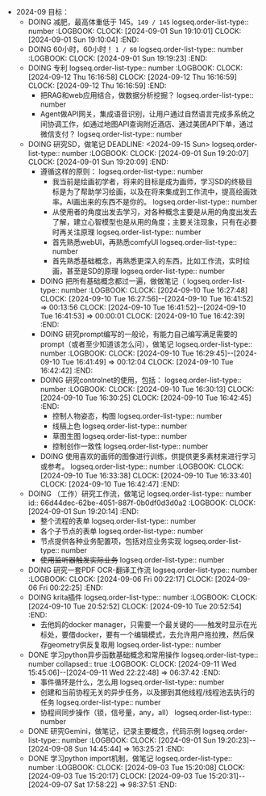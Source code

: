 - 2024-09 目标：
	- DOING 减肥，最高体重低于 145。`149 / 145`
	  logseq.order-list-type:: number
	  :LOGBOOK:
	  CLOCK: [2024-09-01 Sun 19:10:01]
	  CLOCK: [2024-09-01 Sun 19:10:04]
	  :END:
	- DOING 60小时，60小时！ `1 / 60`
	  logseq.order-list-type:: number
	  :LOGBOOK:
	  CLOCK: [2024-09-01 Sun 19:19:23]
	  :END:
	- DOING 专利
	  logseq.order-list-type:: number
	  :LOGBOOK:
	  CLOCK: [2024-09-12 Thu 16:16:58]
	  CLOCK: [2024-09-12 Thu 16:16:59]
	  CLOCK: [2024-09-12 Thu 16:16:59]
	  :END:
		- 把RAG和web应用结合，做数据分析挖掘？
		  logseq.order-list-type:: number
		- Agent做API网关，集成语音识别，让用户通过自然语言完成多系统之间协调工作，如通过地图API查询附近酒店、通过美团API下单，通过微信支付？
		  logseq.order-list-type:: number
	- DOING 研究SD，做笔记
	  DEADLINE: <2024-09-15 Sun>
	  logseq.order-list-type:: number
	  :LOGBOOK:
	  CLOCK: [2024-09-01 Sun 19:20:07]
	  CLOCK: [2024-09-01 Sun 19:20:09]
	  :END:
		- 遵循这样的原则：
		  logseq.order-list-type:: number
			- 我当前是绘画初学者，将来的目标是成为画师，学习SD的终极目标是为了帮助学习绘画，以及在将来集成到工作流中，提高绘画效率。AI画出来的东西不是你的。
			  logseq.order-list-type:: number
			- 从使用者的角度出发去学习，对各种概念主要是从用的角度出发去了解，建立心智模型也是从用的角度；主要关注现象，只有在必要时再关注原理
			  logseq.order-list-type:: number
			- 首先熟悉webUI，再熟悉comfyUI
			  logseq.order-list-type:: number
			- 首先熟悉基础概念，再熟悉更深入的东西，比如工作流，实时绘画，甚至是SD的原理
			  logseq.order-list-type:: number
		- DOING 把所有基础概念都过一遍，做做笔记（
		  logseq.order-list-type:: number
		  :LOGBOOK:
		  CLOCK: [2024-09-10 Tue 16:27:48]
		  CLOCK: [2024-09-10 Tue 16:27:56]--[2024-09-10 Tue 16:41:52] =>  00:13:56
		  CLOCK: [2024-09-10 Tue 16:41:52]--[2024-09-10 Tue 16:41:53] =>  00:00:01
		  CLOCK: [2024-09-10 Tue 16:42:39]
		  :END:
		- DOING 研究prompt编写的一般论，有能力自己编写满足需要的prompt（或者至少知道该怎么问），做笔记
		  logseq.order-list-type:: number
		  :LOGBOOK:
		  CLOCK: [2024-09-10 Tue 16:29:45]--[2024-09-10 Tue 16:41:49] =>  00:12:04
		  CLOCK: [2024-09-10 Tue 16:42:42]
		  :END:
		- DOING 研究controlnet的使用，包括：
		  logseq.order-list-type:: number
		  :LOGBOOK:
		  CLOCK: [2024-09-10 Tue 16:30:13]
		  CLOCK: [2024-09-10 Tue 16:30:25]
		  CLOCK: [2024-09-10 Tue 16:42:45]
		  :END:
			- 控制人物姿态，构图
			  logseq.order-list-type:: number
			- 线稿上色
			  logseq.order-list-type:: number
			- 草图生图
			  logseq.order-list-type:: number
			- 控制创作一致性
			  logseq.order-list-type:: number
		- DOING 使用喜欢的画师的图像进行训练，供提供更多素材来进行学习或参考。
		  logseq.order-list-type:: number
		  :LOGBOOK:
		  CLOCK: [2024-09-10 Tue 16:33:38]
		  CLOCK: [2024-09-10 Tue 16:33:40]
		  CLOCK: [2024-09-10 Tue 16:42:47]
		  :END:
	- DOING （工作）研究工作流，做笔记
	  logseq.order-list-type:: number
	  id:: 66d44dec-62be-4051-887f-0b0df0d3d0a2
	  :LOGBOOK:
	  CLOCK: [2024-09-01 Sun 19:20:14]
	  :END:
		- 整个流程的表单
		  logseq.order-list-type:: number
		- 各个子节点的表单
		  logseq.order-list-type:: number
		- 节点提供各种业务配置项，包括对应业务实现
		  logseq.order-list-type:: number
		- ~~使用监听器触发实际业务~~
		  logseq.order-list-type:: number
	- DOING 研究一套PDF OCR-翻译工作流
	  logseq.order-list-type:: number
	  :LOGBOOK:
	  CLOCK: [2024-09-06 Fri 00:22:17]
	  CLOCK: [2024-09-06 Fri 00:22:25]
	  :END:
	- DOING krita插件
	  logseq.order-list-type:: number
	  :LOGBOOK:
	  CLOCK: [2024-09-10 Tue 20:52:52]
	  CLOCK: [2024-09-10 Tue 20:52:54]
	  :END:
		- 去他妈的docker manager，只需要一个最关键的——触发时显示在光标处，要借docker，要有一个编辑模式，去允许用户拖拉拽，然后保存geometry供反复取用
		  logseq.order-list-type:: number
	- DONE 学习python异步函数基础概念和常用操作
	  logseq.order-list-type:: number
	  collapsed:: true
	  :LOGBOOK:
	  CLOCK: [2024-09-11 Wed 15:45:06]--[2024-09-11 Wed 22:22:48] =>  06:37:42
	  :END:
		- 事件循环是什么，怎么用
		  logseq.order-list-type:: number
		- 创建和当前协程无关的异步任务，以及挪到其他线程/线程池去执行的任务
		  logseq.order-list-type:: number
		- 协程间同步操作（锁，信号量，any，all）
		  logseq.order-list-type:: number
	- DONE 研究Gemini，做笔记，记录主要概念，代码示例
	  logseq.order-list-type:: number
	  :LOGBOOK:
	  CLOCK: [2024-09-01 Sun 19:20:23]--[2024-09-08 Sun 14:45:44] =>  163:25:21
	  :END:
	- DONE 学习python import机制，做笔记
	  logseq.order-list-type:: number
	  :LOGBOOK:
	  CLOCK: [2024-09-03 Tue 15:20:08]
	  CLOCK: [2024-09-03 Tue 15:20:17]
	  CLOCK: [2024-09-03 Tue 15:20:31]--[2024-09-07 Sat 17:58:22] =>  98:37:51
	  :END: